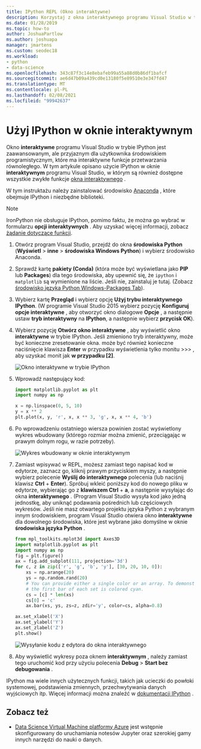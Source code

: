 ```yaml
---
title: IPython REPL (Okno interaktywne)
description: Korzystaj z okna interaktywnego programu Visual Studio w trybie IPython dla przyjaznych dla użytkownika środowisk programistycznych interaktywnych z interaktywnymi funkcjami przetwarzania równoległego.
ms.date: 01/28/2019
ms.topic: how-to
author: JoshuaPartlow
ms.author: joshuapa
manager: jmartens
ms.custom: seodec18
ms.workload:
- python
- data-science
ms.openlocfilehash: 343c87f3c14e8ebafeb99a55a88d0b86df1bafcf
ms.sourcegitcommit: ae6d47b09a439cd0e13180f5e89510e3e347fd47
ms.translationtype: MT
ms.contentlocale: pl-PL
ms.lasthandoff: 02/08/2021
ms.locfileid: "99942637"
---
```

# <a name="use-ipython-in-the-interactive-window"></a>Użyj IPython w oknie interaktywnym

Okno **interaktywne** programu Visual Studio w trybie IPython jest zaawansowanym, ale przyjaznym dla użytkownika środowiskiem programistycznym, które ma interaktywne funkcje przetwarzania równoległego. W tym artykule opisano użycie IPython w oknie **interaktywnym** programu Visual Studio, w którym są również dostępne wszystkie zwykłe funkcje [okna interaktywnego](python-interactive-repl-in-visual-studio.md) .

W tym instruktażu należy zainstalować środowisko [Anaconda](https://www.continuum.io) , które obejmuje IPython i niezbędne biblioteki.

> [!Note]
> IronPython nie obsługuje IPython, pomimo faktu, że można go wybrać w formularzu **opcji interaktywnych** . Aby uzyskać więcej informacji, zobacz [żądanie dotyczące funkcji](https://github.com/Microsoft/PTVS/issues/84).

1. Otwórz program Visual Studio, przejdź do okna **środowiska Python** (**Wyświetl**  >  **inne**  >  **środowiska Windows Python**) i wybierz środowisko Anaconda.

2. Sprawdź kartę **pakiety (Conda)** (która może być wyświetlana jako **PIP** lub **Packages**) dla tego środowiska, aby upewnić się, że `ipython` i `matplotlib` są wymienione na liście. Jeśli nie, zainstaluj je tutaj. (Zobacz [środowisko języka Python Windows-Packages Tab](python-environments-window-tab-reference.md)).

3. Wybierz kartę **Przegląd** i wybierz opcję **Użyj trybu interaktywnego IPython**. (W programie Visual Studio 2015 wybierz pozycję **Konfiguruj opcje interaktywne** , aby otworzyć okno dialogowe **Opcje** , a następnie ustaw **tryb interaktywny** na **IPython**, a następnie wybierz **przycisk OK**).

4. Wybierz pozycję **Otwórz okno interaktywne** , aby wyświetlić okno **interaktywne** w trybie IPython. Jeśli zmieniono tryb interaktywny, może być konieczne zresetowanie okna. może być również konieczne naciśnięcie klawisza **Enter** w przypadku wyświetlenia tylko monitu >>> , aby uzyskać monit jak **w przypadku [2]**.

    ![Okno interaktywne w trybie IPython](media/ipython-repl-03.png)

5. Wprowadź następujący kod:

   ```python
   import matplotlib.pyplot as plt
   import numpy as np

   x = np.linspace(0, 5, 10)
   y = x ** 2
   plt.plot(x, y, 'r', x, x ** 3, 'g', x, x ** 4, 'b')
   ```

6. Po wprowadzeniu ostatniego wiersza powinien zostać wyświetlony wykres wbudowany (którego rozmiar można zmienić, przeciągając w prawym dolnym rogu, w razie potrzeby).

    ![Wykres wbudowany w oknie interaktywnym](media/ipython-repl-04.png)

7. Zamiast wpisywać w REPL, możesz zamiast tego napisać kod w edytorze, zaznacz go, kliknij prawym przyciskiem myszy, a następnie wybierz polecenie **Wyślij do interaktywnego** polecenia (lub naciśnij klawisz **Ctrl** + **Enter**). Spróbuj wkleić poniższy kod do nowego pliku w edytorze, wybierając go z **klawiszem Ctrl** + **a**, a następnie wysyłając do okna **interaktywnego** . (Program Visual Studio wysyła kod jako jedną jednostkę, aby uniknąć podawania pośrednich lub częściowych wykresów. Jeśli nie masz otwartego projektu języka Python z wybranym innym środowiskiem, program Visual Studio otwiera okno **interaktywne** dla dowolnego środowiska, które jest wybrane jako domyślne w oknie **środowiska języka Python** .

    ```python
    from mpl_toolkits.mplot3d import Axes3D
    import matplotlib.pyplot as plt
    import numpy as np
    fig = plt.figure()
    ax = fig.add_subplot(111, projection='3d')
    for c, z in zip(['r', 'g', 'b', 'y'], [30, 20, 10, 0]):
        xs = np.arange(20)
        ys = np.random.rand(20)
        # You can provide either a single color or an array. To demonstrate this,
        # the first bar of each set is colored cyan.
        cs = [c] * len(xs)
        cs[0] = 'c'
        ax.bar(xs, ys, zs=z, zdir='y', color=cs, alpha=0.8)

    ax.set_xlabel('X')
    ax.set_ylabel('Y')
    ax.set_zlabel('Z')
    plt.show()
    ```

    ![Wysyłanie kodu z edytora do okna interaktywnego](media/ipython-repl-05.png)

8. Aby wyświetlić wykresy poza oknem **interaktywnym** , należy zamiast tego uruchomić kod przy użyciu polecenia **Debug**  >  **Start bez debugowania** .

IPython ma wiele innych użytecznych funkcji, takich jak ucieczki do powłoki systemowej, podstawienia zmiennych, przechwytywania danych wyjściowych itp. Więcej informacji można znaleźć w [dokumentacji IPython](https://ipython.org/documentation.html) .

## <a name="see-also"></a>Zobacz też

- [Data Science Virtual Machine platformy Azure](/azure/machine-learning/data-science-virtual-machine/overview) jest wstępnie skonfigurowany do uruchamiania notesów Jupyter oraz szerokiej gamy innych narzędzi do nauki o danych.
